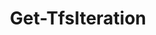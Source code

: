 ﻿---
title: Get-TfsIteration
breadcrumbs: [ "WorkItem", "AreasIterations" ]
parent: "WorkItem.AreasIterations"
description: "Gets one or more Iterations from a given Team Project. "
remarks: 
parameterSets: 
  "_All_": [ Collection, Node, Project ] 
  "__AllParameterSets":  
    Node: 
      type: "object"  
      position: "0"  
    Collection: 
      type: "object"  
    Project: 
      type: "object" 
parameters: 
  - name: "Node" 
    description: "Specifies the name, URI or path of an Iteration. Wildcards are supported. When  omitted, all Iterations in the given Team Project are returned.nnTo supply a path, use a backslash ('\\') between the path segments. Leading and trailing backslashes are optional.nnWhen supplying a URI, use URIs in the form of 'vstfs:///Classification/Node/{GUID}' (where {GUID} is the unique identifier of the given node). " 
    globbing: false 
    position: 0 
    type: "object" 
    aliases: [ Path,Iteration ] 
    defaultValue: "\\**" 
  - name: "Path" 
    description: "Specifies the name, URI or path of an Iteration. Wildcards are supported. When  omitted, all Iterations in the given Team Project are returned.nnTo supply a path, use a backslash ('\\') between the path segments. Leading and trailing backslashes are optional.nnWhen supplying a URI, use URIs in the form of 'vstfs:///Classification/Node/{GUID}' (where {GUID} is the unique identifier of the given node). This is an alias of the Node parameter." 
    globbing: false 
    position: 0 
    type: "object" 
    aliases: [ Path,Iteration ] 
    defaultValue: "\\**" 
  - name: "Iteration" 
    description: "Specifies the name, URI or path of an Iteration. Wildcards are supported. When  omitted, all Iterations in the given Team Project are returned.nnTo supply a path, use a backslash ('\\') between the path segments. Leading and trailing backslashes are optional.nnWhen supplying a URI, use URIs in the form of 'vstfs:///Classification/Node/{GUID}' (where {GUID} is the unique identifier of the given node). This is an alias of the Node parameter." 
    globbing: false 
    position: 0 
    type: "object" 
    aliases: [ Path,Iteration ] 
    defaultValue: "\\**" 
  - name: "Project" 
    description: "Specifies the name of the Team Project, its ID (a GUID), or a Microsoft.TeamFoundation.Core.WebApi.TeamProject object to connect to. When omitted, it defaults to the connection set by Connect-TfsTeamProject (if any). For more details, see the Get-TfsTeamProject cmdlet. " 
    globbing: false 
    pipelineInput: "true (ByValue)" 
    type: "object" 
  - name: "Collection" 
    description: "Specifies the URL to the Team Project Collection or Azure DevOps Organization to connect to, a TfsTeamProjectCollection object (Windows PowerShell only), or a VssConnection object. You can also connect to an Azure DevOps Services organizations by simply providing its name instead of the full URL. For more details, see the Get-TfsTeamProjectCollection cmdlet. When omitted, it defaults to the connection set by Connect-TfsTeamProjectCollection (if any). " 
    globbing: false 
    type: "object"
inputs: 
  - type: "System.Object" 
    description: "Specifies the name of the Team Project, its ID (a GUID), or a Microsoft.TeamFoundation.Core.WebApi.TeamProject object to connect to. When omitted, it defaults to the connection set by Connect-TfsTeamProject (if any). For more details, see the Get-TfsTeamProject cmdlet. "
outputs: 
  - type: "Microsoft.TeamFoundation.WorkItemTracking.WebApi.Models.WorkItemClassificationNode" 
    description: 
notes: 
relatedLinks: 
  - text: "Online Version:" 
    uri: "https://tfscmdlets.dev/docs/cmdlets/WorkItem/AreasIterations/Get-TfsIteration"
aliases: 
examples: 
  - title: "----------  EXAMPLE 1  ----------" 
    code: "PS> Get-TfsIteration" 
    remarks: "Returns all iterations in the currently connected Team Project (as defined by a previous call to Connect-TfsTeamProject)" 
  - title: "----------  EXAMPLE 2  ----------" 
    code: "PS> Get-TfsIteration '\\**\\Support' -Project Tailspin" 
    remarks: "Performs a recursive search and returns all iterations named 'Support' that may exist in a team project called Tailspin"
---
